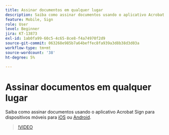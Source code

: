 ```yaml
---
title: Assinar documentos em qualquer lugar
description: Saiba como assinar documentos usando o aplicativo Acrobat Sign para dispositivos móveis
feature: Mobile, Sign
role: User
level: Beginner
jira: KT-13873
exl-id: 1ab0fa99-60c5-4c65-8ce8-f4a74970f2d9
source-git-commit: 063268e985b7a64beffec8fa939a3d8b38d3d03a
workflow-type: tm+mt
source-wordcount: '38'
ht-degree: 5%

---
```


# Assinar documentos em qualquer lugar

Saiba como assinar documentos usando o aplicativo Acrobat Sign para dispositivos móveis para [iOS](https://apps.apple.com/br/app/adobe-sign/id481082197) ou [Android](https://play.google.com/store/apps/details?id=com.adobe.echosign&amp;hl=pt_BR).

>[!VIDEO](https://video.tv.adobe.com/v/3439039?quality=12&learn=on&hidetitle=true&captions=por_br)
